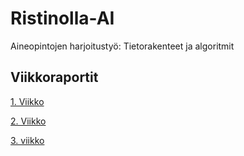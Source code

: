 # Ristinolla-AI
Aineopintojen harjoitustyö: Tietorakenteet ja algoritmit

## Viikkoraportit

[1. Viikko](https://github.com/AlaNeponen/Ristinolla-AI/blob/master/Dokumentaatio/Viikkoraportti1.md)

[2. Viikko](https://github.com/AlaNeponen/Ristinolla-AI/blob/master/Dokumentaatio/Viikkoraportti2.md)

[3. viikko](https://github.com/AlaNeponen/Ristinolla-AI/blob/master/Dokumentaatio/Viikkoraportti3.md)